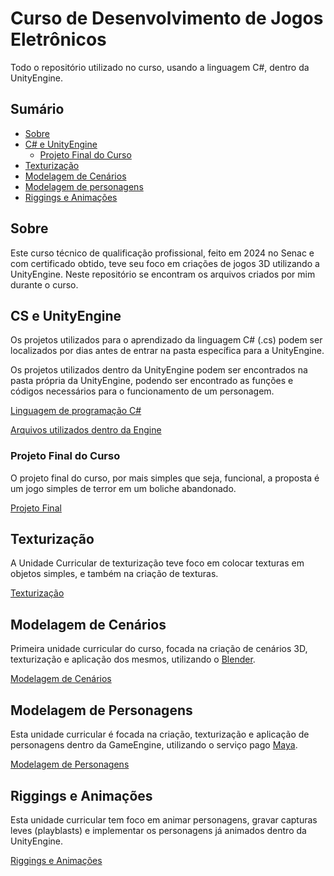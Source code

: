 # Curso de Desenvolvimento de Jogos Eletrônicos

<p>Todo o repositório utilizado no curso, usando a linguagem C#, dentro da UnityEngine.</p>

## Sumário

- [Sobre](#sobre)
- [C# e UnityEngine](#cs-e-unityengine)
   - [Projeto Final do Curso](#projeto-final-do-curso)
- [Texturização](#texturização)
- [Modelagem de Cenários](#modelagem-de-cenários)
- [Modelagem de personagens](#modelagem-de-personagens)
- [Riggings e Animações](#riggings-e-animações)

## Sobre
<p> Este curso técnico de qualificação profissional, feito em 2024 no Senac e com certificado obtido, teve seu foco em criações de jogos 3D utilizando a UnityEngine. Neste repositório se encontram os arquivos criados por mim durante o curso.</p>

## CS e UnityEngine

<p> Os projetos utilizados para o aprendizado da linguagem C# (.cs) podem ser localizados por dias antes de entrar na pasta específica para a UnityEngine.</p>
<p> Os projetos utilizados dentro da UnityEngine podem ser encontrados na pasta própria da UnityEngine, podendo ser encontrado as funções e códigos necessários para o funcionamento de um personagem.</p>

<p><a href="https://github.com/vmplayer/DevJogos-Curso/tree/main/programacao-e-engine">Linguagem de programação C#</a></p>
<p><a href="https://github.com/vmplayer/DevJogos-Curso/tree/main/programacao-e-engine/unityengine">Arquivos utilizados dentro da Engine</a></p>

### Projeto Final do Curso

<p>O projeto final do curso, por mais simples que seja, funcional, a proposta é um jogo simples de terror em um boliche abandonado.</p>

<p><a href="https://github.com/vmplayer/DevJogos-Curso/tree/main/programacao-e-engine/projeto-final">Projeto Final</a></p>


## Texturização

<p> A Unidade Curricular de texturização teve foco em colocar texturas em objetos simples, e também na criação de texturas.</p>

<a href="https://github.com/vmplayer/DevJogos-Curso/tree/main/texturas">Texturização</a>

## Modelagem de Cenários
<p> Primeira unidade curricular do curso, focada na criação de cenários 3D, texturização e aplicação dos mesmos, utilizando o <a href="https://www.blender.org/">Blender</a>.</p>

<p><a href="https://github.com/vmplayer/DevJogos-Curso/tree/main/cenarios">Modelagem de Cenários</a></p>

## Modelagem de Personagens
<p> Esta unidade curricular é focada na criação, texturização e aplicação de personagens dentro da GameEngine, utilizando o serviço pago <a href="https://www.autodesk.com/br/products/maya/overview?panel=buy&mktvar002=afc_br_nmpi_ppc&AID=12904993&PID=8299320&gclsrc=aw.ds&&cjevent=Cj0KCQjw18bEBhCBARIsAKuAFEYxK_ztdYnT0p-zIcFKdPBRmYxUV4-G39Hq3ESH8R4D4k3jFzS_unEaAtSKEALw_wcB&click_id=Cj0KCQjw18bEBhCBARIsAKuAFEYxK_ztdYnT0p-zIcFKdPBRmYxUV4-G39Hq3ESH8R4D4k3jFzS_unEaAtSKEALw_wcB&gclid=Cj0KCQjw18bEBhCBARIsAKuAFEYxK_ztdYnT0p-zIcFKdPBRmYxUV4-G39Hq3ESH8R4D4k3jFzS_unEaAtSKEALw_wcB&gclsrc=aw.ds&gad_source=1&gad_campaignid=821844161&gbraid=0AAAAADmwRu4zjERVT4uJ3mgbEGbUXvk4w">Maya</a>.</p>

<p><a href="https://github.com/vmplayer/DevJogos-Curso/tree/main/personagens">Modelagem de Personagens</a></p>

## Riggings e Animações
<p> Esta unidade curricular tem foco em animar personagens, gravar capturas leves (playblasts) e implementar os personagens já animados dentro da UnityEngine.</p>

<p><a href="https://github.com/vmplayer/DevJogos-Curso/tree/main/riggings-e-animacao">Riggings e Animações</a></p>

